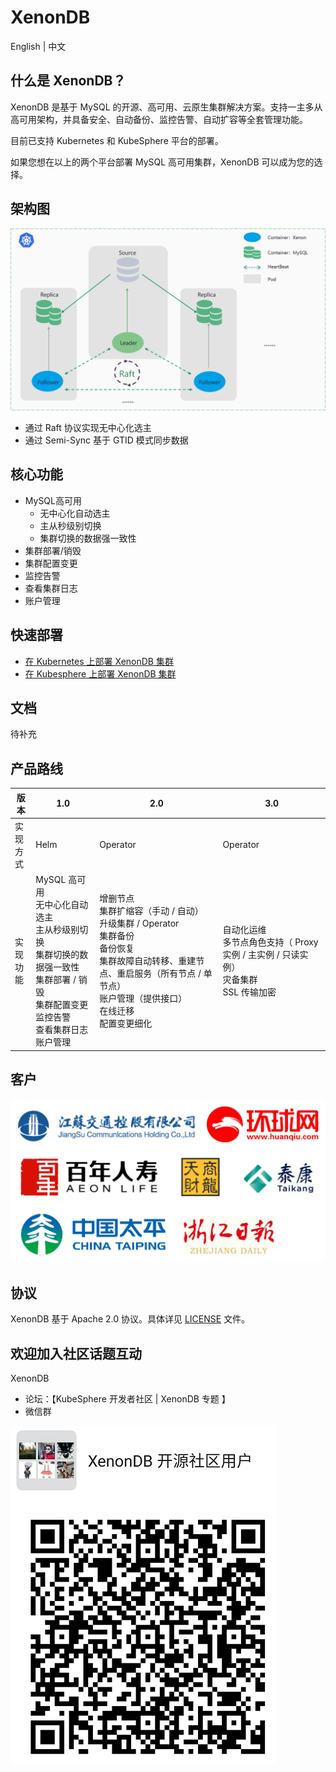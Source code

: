 
# XenonDB

English | 中文 

## 什么是 XenonDB？

XenonDB 是基于 MySQL 的开源、高可用、云原生集群解决方案。支持一主多从高可用架构，并具备安全、自动备份、监控告警、自动扩容等全套管理功能。

目前已支持 Kubernetes 和 KubeSphere 平台的部署。

如果您想在以上的两个平台部署 MySQL 高可用集群，XenonDB 可以成为您的选择。 
## 架构图

![](docs/images/XenonDB_Architecture_1.png)

- 通过 Raft 协议实现无中心化选主
- 通过 Semi-Sync 基于 GTID 模式同步数据
## 核心功能
- MySQL高可用
    - 无中心化自动选主
    - 主从秒级别切换
    - 集群切换的数据强一致性
- 集群部署/销毁
- 集群配置变更
- 监控告警
- 查看集群日志
- 账户管理
## 快速部署
- [ 在 Kubernetes 上部署 XenonDB 集群](docs/Kubernetes/deploy_xenondb_on_kubernetes.md)
- [ 在 Kubesphere 上部署 XenonDB 集群 ](docs/KubeSphere/deploy_xenondb_on_kubesphere.md)
## 文档
待补充
## 产品路线

| 版本 | 1.0  | 2.0  | 3.0   |
|------|--------|--------|---------|
|  实<br>现<br>方<br>式  | Helm  | Operator | Operator |
| 实<br>现<br>功<br>能  | MySQL 高可用<br>     无中心化自动选主<br>     主从秒级别切换<br>     集群切换的数据强一致性<br>集群部署 / 销毁<br>集群配置变更<br>监控告警<br>查看集群日志<br>账户管理 |  增删节点<br>集群扩缩容（手动 / 自动）<br>升级集群 / Operator<br>集群备份<br>备份恢复<br>集群故障自动转移、重建节点、重启服务（所有节点 / 单节点）<br>账户管理（提供接口）<br>在线迁移<br>配置变更细化  |自动化运维<br>多节点角色支持（ Proxy 实例 / 主实例 / 只读实例）<br>灾备集群<br>SSL 传输加密 |

## 客户

![](docs/images/users.png)
## 协议

XenonDB 基于 Apache 2.0 协议。具体详见 [LICENSE](./LICENSE) 文件。

## 欢迎加入社区话题互动
XenonDB 

- 论坛：【KubeSphere 开发者社区 | XenonDB 专题 】
- 微信群

![](docs/images/wechat_group.png)
